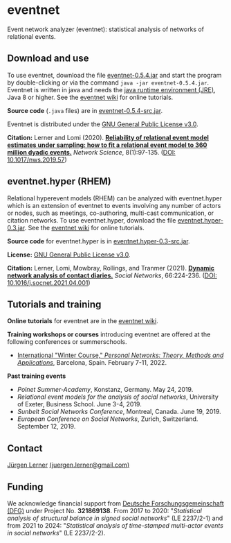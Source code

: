 # eventnet
Event network analyzer (eventnet): statistical analysis of networks of relational events.

## Download and use
To use eventnet, download the file [eventnet-0.5.4.jar](https://github.com/juergenlerner/eventnet/raw/master/jars/eventnet-0.5.4.jar) and start the program by double-clicking or via the command `java -jar eventnet-0.5.4.jar`. Eventnet is written in java and needs the <a href="http://www.oracle.com/technetwork/java/javase/downloads/index.html">java runtime environment (JRE)</a>, Java 8 or higher. See the [eventnet wiki](https://github.com/juergenlerner/eventnet/wiki) for online tutorials.

**Source code** (```.java``` files) are in [eventnet-0.5.4-src.jar](https://github.com/juergenlerner/eventnet/raw/master/jars/eventnet-0.5.4-src.jar).

Eventnet is distributed under the [GNU General Public License v3.0](https://github.com/juergenlerner/eventnet/blob/master/LICENSE).

**Citation:** Lerner and Lomi (2020). [**Reliability of relational event model estimates under sampling: how to fit a relational event model to 360 million dyadic events.**](https://doi.org/10.1017/nws.2019.57) _Network Science_, 8(1):97-135. ([DOI: 10.1017/nws.2019.57](https://doi.org/10.1017/nws.2019.57))

## eventnet.hyper (RHEM)
Relational hyperevent models (RHEM) can be analyzed with eventnet.hyper which is an extension of eventnet to events involving any number of actors or nodes, such as meetings, co-authoring, multi-cast communication, or citation networks. To use eventnet.hyper, download the file [eventnet.hyper-0.3.jar](https://github.com/juergenlerner/eventnet/raw/master/jars/eventnet.hyper-0.3.jar). See the [eventnet wiki](https://github.com/juergenlerner/eventnet/wiki) for online tutorials.

**Source code** for eventnet.hyper is in [eventnet.hyper-0.3-src.jar](https://github.com/juergenlerner/eventnet/raw/master/jars/eventnet.hyper-0.3-src.jar).

**License:** [GNU General Public License v3.0](https://github.com/juergenlerner/eventnet/blob/master/LICENSE).

**Citation:** Lerner, Lomi, Mowbray, Rollings, and Tranmer (2021). [**Dynamic network analysis of contact diaries.**](https://doi.org/10.1016/j.socnet.2021.04.001) _Social Networks_, 66:224-236. ([DOI: 10.1016/j.socnet.2021.04.001](https://doi.org/10.1016/j.socnet.2021.04.001))

## Tutorials and training 
**Online tutorials** for eventnet are in the [eventnet wiki](https://github.com/juergenlerner/eventnet/wiki).

**Training workshops or courses** introducing eventnet are offered at the following conferences or summerschools.
* [International "Winter Course," _Personal Networks: Theory, Methods and Applications_](https://grupsderecerca.uab.cat/egolab/node/354), Barcelona, Spain. February 7-11, 2022.

**Past training events** 

* _Polnet Summer-Academy_, Konstanz, Germany. May 24, 2019.
* _Relational event models for the analysis of social networks_, University of Exeter, Business School. June 3-4, 2019.
* _Sunbelt Social Networks Conference_, Montreal, Canada. June 19, 2019.
* _European Conference on Social Networks_, Zurich, Switzerland. September 12, 2019.

## Contact
[J&uuml;rgen Lerner](https://github.com/juergenlerner) [(juergen.lerner@gmail.com)](mailto:juergen.lerner@gmail.com)

## Funding
We acknowledge financial support from [Deutsche Forschungsgemeinschaft (DFG)](http://www.dfg.de/en/) under Project No. **321869138**. From 2017 to 2020: "_Statistical analysis of structural balance in signed social networks_" (LE 2237/2-1) and from 2021 to 2024: "_Statistical analysis of time-stamped multi-actor events in social networks_" (LE 2237/2-2).
